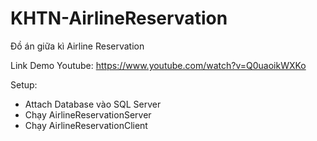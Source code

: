 # KHTN-AirlineReservation
Đồ án giữa kì Airline Reservation

Link Demo Youtube: https://www.youtube.com/watch?v=Q0uaoikWXKo

Setup:
- Attach Database vào SQL Server
- Chạy AirlineReservationServer
- Chạy AirlineReservationClient
